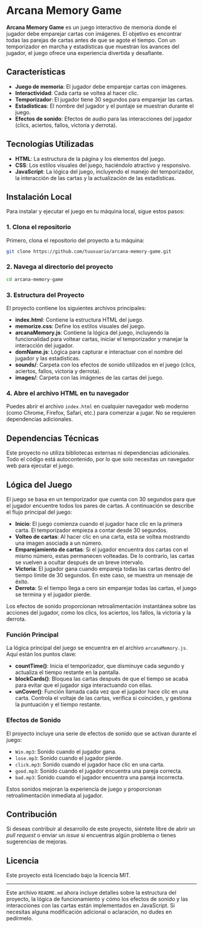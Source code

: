 
# **Arcana Memory Game**

**Arcana Memory Game** es un juego interactivo de memoria donde el jugador debe emparejar cartas con imágenes. El objetivo es encontrar todas las parejas de cartas antes de que se agote el tiempo. Con un temporizador en marcha y estadísticas que muestran los avances del jugador, el juego ofrece una experiencia divertida y desafiante.

## **Características**

- **Juego de memoria**: El jugador debe emparejar cartas con imágenes.
- **Interactividad**: Cada carta se voltea al hacer clic.
- **Temporizador**: El jugador tiene 30 segundos para emparejar las cartas.
- **Estadísticas**: El nombre del jugador y el puntaje se muestran durante el juego.
- **Efectos de sonido**: Efectos de audio para las interacciones del jugador (clics, aciertos, fallos, victoria y derrota).

## **Tecnologías Utilizadas**

- **HTML**: La estructura de la página y los elementos del juego.
- **CSS**: Los estilos visuales del juego, haciéndolo atractivo y responsivo.
- **JavaScript**: La lógica del juego, incluyendo el manejo del temporizador, la interacción de las cartas y la actualización de las estadísticas.

## **Instalación Local**

Para instalar y ejecutar el juego en tu máquina local, sigue estos pasos:

### 1. Clona el repositorio

Primero, clona el repositorio del proyecto a tu máquina:

```bash
git clone https://github.com/tuusuario/arcana-memory-game.git
```

### 2. Navega al directorio del proyecto

```bash
cd arcana-memory-game
```

### 3. Estructura del Proyecto

El proyecto contiene los siguientes archivos principales:

- **index.html**: Contiene la estructura HTML del juego.
- **memorize.css**: Define los estilos visuales del juego.
- **arcanaMemory.js**: Contiene la lógica del juego, incluyendo la funcionalidad para voltear cartas, iniciar el temporizador y manejar la interacción del jugador.
- **domName.js**: Lógica para capturar e interactuar con el nombre del jugador y las estadísticas.
- **sounds/**: Carpeta con los efectos de sonido utilizados en el juego (clics, aciertos, fallos, victoria y derrota).
- **images/**: Carpeta con las imágenes de las cartas del juego.

### 4. Abre el archivo HTML en tu navegador

Puedes abrir el archivo `index.html` en cualquier navegador web moderno (como Chrome, Firefox, Safari, etc.) para comenzar a jugar. No se requieren dependencias adicionales.

## **Dependencias Técnicas**

Este proyecto no utiliza bibliotecas externas ni dependencias adicionales. Todo el código está autocontenido, por lo que solo necesitas un navegador web para ejecutar el juego.

## **Lógica del Juego**

El juego se basa en un temporizador que cuenta con 30 segundos para que el jugador encuentre todos los pares de cartas. A continuación se describe el flujo principal del juego:

- **Inicio**: El juego comienza cuando el jugador hace clic en la primera carta. El temporizador empieza a contar desde 30 segundos.
- **Volteo de cartas**: Al hacer clic en una carta, esta se voltea mostrando una imagen asociada a un número.
- **Emparejamiento de cartas**: Si el jugador encuentra dos cartas con el mismo número, estas permanecen volteadas. De lo contrario, las cartas se vuelven a ocultar después de un breve intervalo.
- **Victoria**: El jugador gana cuando empareja todas las cartas dentro del tiempo límite de 30 segundos. En este caso, se muestra un mensaje de éxito.
- **Derrota**: Si el tiempo llega a cero sin emparejar todas las cartas, el juego se termina y el jugador pierde.

Los efectos de sonido proporcionan retroalimentación instantánea sobre las acciones del jugador, como los clics, los aciertos, los fallos, la victoria y la derrota.

### **Función Principal**

La lógica principal del juego se encuentra en el archivo `arcanaMemory.js`. Aquí están los puntos clave:

- **countTime()**: Inicia el temporizador, que disminuye cada segundo y actualiza el tiempo restante en la pantalla.
- **blockCards()**: Bloquea las cartas después de que el tiempo se acaba para evitar que el jugador siga interactuando con ellas.
- **unCover()**: Función llamada cada vez que el jugador hace clic en una carta. Controla el voltaje de las cartas, verifica si coinciden, y gestiona la puntuación y el tiempo restante.

### **Efectos de Sonido**

El proyecto incluye una serie de efectos de sonido que se activan durante el juego:
- `Win.mp3`: Sonido cuando el jugador gana.
- `lose.mp3`: Sonido cuando el jugador pierde.
- `click.mp3`: Sonido cuando el jugador hace clic en una carta.
- `good.mp3`: Sonido cuando el jugador encuentra una pareja correcta.
- `bad.mp3`: Sonido cuando el jugador encuentra una pareja incorrecta.

Estos sonidos mejoran la experiencia de juego y proporcionan retroalimentación inmediata al jugador.

## **Contribución**

Si deseas contribuir al desarrollo de este proyecto, siéntete libre de abrir un *pull request* o enviar un *issue* si encuentras algún problema o tienes sugerencias de mejoras.

## **Licencia**

Este proyecto está licenciado bajo la licencia MIT.

---

Este archivo `README.md` ahora incluye detalles sobre la estructura del proyecto, la lógica de funcionamiento y cómo los efectos de sonido y las interacciones con las cartas están implementados en JavaScript. Si necesitas alguna modificación adicional o aclaración, no dudes en pedírmelo.